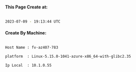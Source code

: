 
   
#### This Page Create at:

```bash

2023-07-09 - 19:13:44 UTC

```

#### Create By Machine:

```bash

Host Name : fv-az407-783

platform  : Linux-5.15.0-1041-azure-x86_64-with-glibc2.35

Ip Local  : 10.1.0.55

```

